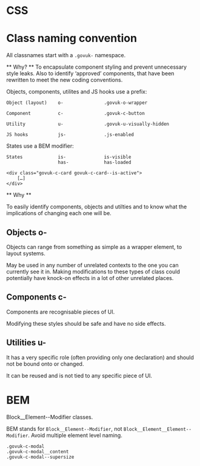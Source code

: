 # CSS

# Class naming convention

All classnames start with a `.govuk-` namespace.

** Why? **
To encapsulate component styling and prevent unnecessary style leaks. Also to identify ‘approved’ components, that have been rewritten to meet the new coding conventions.

Objects, components, utilites and JS hooks use a prefix:

    Object (layout)    o-               .govuk-o-wrapper

    Component          c-               .govuk-c-button

    Utility            u-               .govuk-u-visually-hidden

    JS hooks           js-              .js-enabled

States use a BEM modifier:

    States             is-              is-visible
                       has-             has-loaded

    <div class="govuk-c-card govuk-c-card--is-active">
        […]
    </div>

** Why **

To easily identify components, objects and utilties and to know what the implications of changing each one will be.

## Objects o-

Objects can range from something as simple as a wrapper element, to layout systems.

May be used in any number of unrelated contexts to the one you can currently see it in.
Making modifications to these types of class could potentially have knock-on effects in a lot of other unrelated places.

## Components c-

Components are recognisable pieces of UI.

Modifying these styles should be safe and have no side effects.

## Utilities u-

It has a very specific role (often providing only one declaration) and should not be bound onto or changed.

It can be reused and is not tied to any specific piece of UI.

# BEM

Block__Element--Modifier classes.

BEM stands for `Block__Element--Modifier`, not `Block__Element__Element--Modifier`.
Avoid multiple element level naming.

    .govuk-c-modal
    .govuk-c-modal__content
    .govuk-c-modal--supersize


